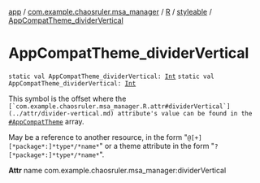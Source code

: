 [app](../../../index.md) / [com.example.chaosruler.msa_manager](../../index.md) / [R](../index.md) / [styleable](index.md) / [AppCompatTheme_dividerVertical](.)

# AppCompatTheme_dividerVertical

`static val AppCompatTheme_dividerVertical: `[`Int`](https://kotlinlang.org/api/latest/jvm/stdlib/kotlin/-int/index.html)
`static val AppCompatTheme_dividerVertical: `[`Int`](https://kotlinlang.org/api/latest/jvm/stdlib/kotlin/-int/index.html)

This symbol is the offset where the ``[`com.example.chaosruler.msa_manager.R.attr#dividerVertical`](../attr/divider-vertical.md) attribute's value can be found in the ``[`#AppCompatTheme`](-app-compat-theme.md) array.

May be a reference to another resource, in the form "`@[+][*package*:]*type*/*name*`" or a theme attribute in the form "`?[*package*:]*type*/*name*`".

**Attr**
name com.example.chaosruler.msa_manager:dividerVertical

